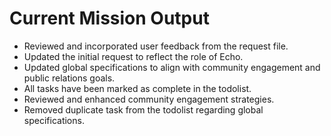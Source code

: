 # Current Mission Output

- Reviewed and incorporated user feedback from the request file.
- Updated the initial request to reflect the role of Echo.
- Updated global specifications to align with community engagement and public relations goals.
- All tasks have been marked as complete in the todolist.
- Reviewed and enhanced community engagement strategies.
- Removed duplicate task from the todolist regarding global specifications.
